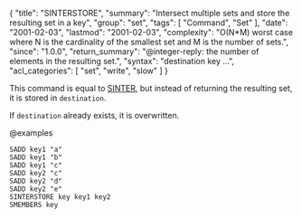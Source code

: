 {
  "title": "SINTERSTORE",
  "summary": "Intersect multiple sets and store the resulting set in a key",
  "group": "set",
  "tags": [
    "Command",
    "Set"
  ],
  "date": "2001-02-03",
  "lastmod": "2001-02-03",
  "complexity": "O(N*M) worst case where N is the cardinality of the smallest set and M is the number of sets.",
  "since": "1.0.0",
  "return_summary": "@integer-reply: the number of elements in the resulting set.",
  "syntax": "destination key ...",
  "acl_categories": [
    "set",
    "write",
    "slow"
  ]
}

This command is equal to [SINTER](/commands/sinter), but instead of returning the resulting set,
it is stored in `destination`.

If `destination` already exists, it is overwritten.

@examples

```cli
SADD key1 "a"
SADD key1 "b"
SADD key1 "c"
SADD key2 "c"
SADD key2 "d"
SADD key2 "e"
SINTERSTORE key key1 key2
SMEMBERS key
```

